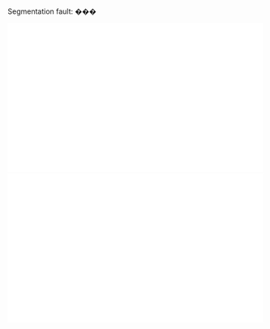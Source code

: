 Segmentation fault: ���

![](https://raw.githubusercontent.com/avicoder/gitlab-stats/refs/heads/master/generated/overview.svg) ![](https://raw.githubusercontent.com/avicoder/gitlab-stats/refs/heads/master/generated/languages.svg)

